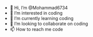 - 👋 Hi, I’m @Mohammad6734
- 👀 I’m interested in coding
- 🌱 I’m currently learning coding
- 💞️ I’m looking to collaborate on coding
- 📫 How to reach me code

<!---
Mohammad6734/Mohammad6734 is a ✨ special ✨ repository because its `README.md` (this file) appears on your GitHub profile.
You can click the Preview link to take a look at your changes.
--->
